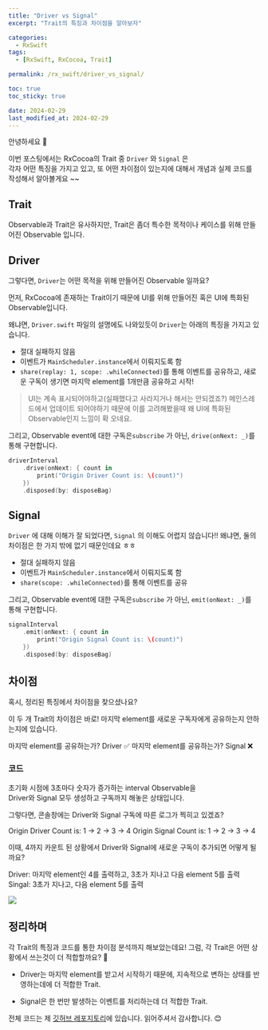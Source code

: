 ```yaml
---
title: "Driver vs Signal"
excerpt: "Trait의 특징과 차이점을 알아보자"

categories:
  - RxSwift
tags:
  - [RxSwift, RxCocoa, Trait]

permalink: /rx_swift/driver_vs_signal/

toc: true
toc_sticky: true

date: 2024-02-29
last_modified_at: 2024-02-29
--- 
```




안녕하세요 👋

이번 포스팅에서는 RxCocoa의 Trait 중 `Driver` 와 `Signal` 은  
각자 어떤 특징을 가지고 있고, 또 어떤 차이점이 있는지에 대해서 개념과 실제 코드를 작성해서 알아볼게요 ~~

## Trait

Observable과 Trait은 유사하지만, Trait은 좀더 특수한 목적이나 케이스를 위해 만들어진 Observable 입니다.

## Driver

그렇다면, `Driver`는 어떤 목적을 위해 만들어진 Observable 일까요?

먼저, RxCocoa에 존재하는 Trait이기 때문에 UI를 위해 만들어진 혹은 UI에 특화된 Observable입니다.

왜냐면, `Driver.swift` 파일의 설명에도 나와있듯이 `Driver`는 아래의 특징을 가지고 있습니다.

- 절대 실패하지 않음
- 이벤트가 `MainScheduler.instance`에서 이뤄지도록 함
- `share(replay: 1, scope: .whileConnected)`를 통해 이벤트를 공유하고, 새로운 구독이 생기면 마지막 element를 1개만큼 공유하고 시작!

> UI는 계속 표시되어야하고(실패했다고 사라지거나 해서는 안되겠죠?)
메인스레드에서 업데이트 되어야하기 때문에 이를 고려해봤을때
왜 UI에 특화된 Observable인지 느낌이 확 오네요.

그리고, Observable event에 대한 구독은`subscribe` 가 아닌,
`drive(onNext: _)`를 통해 구현합니다.

```swift
driverInterval
    .drive(onNext: { count in
        print("Origin Driver Count is: \(count)")
    })
    .disposed(by: disposeBag)
```


## Signal

`Driver` 에 대해 이해가 잘 되었다면, `Signal` 의 이해도 어렵지 않습니다!!
왜냐면, 둘의 차이점은 한 가지 밖에 없기 때문인데요 ㅎㅎ

- 절대 실패하지 않음
- 이벤트가 `MainScheduler.instance`에서 이뤄지도록 함
- `share(scope: .whileConnected)`를 통해 이벤트를 공유

그리고, Observable event에 대한 구독은`subscribe` 가 아닌,
`emit(onNext: _)`를 통해 구현합니다.

```swift
signalInterval
    .emit(onNext: { count in
        print("Origin Signal Count is: \(count)")
    })
    .disposed(by: disposeBag)
```


## 차이점

혹시, 정리된 특징에서 차이점을 찾으셨나요?

이 두 개 Trait의 차이점은 바로!
마지막 element를 새로운 구독자에게 공유하는지 안하는지에 있습니다.

마지막 element를 공유하는가? Driver ✅
마지막 element를 공유하는가? Signal ❌


### 코드

초기화 시점에 3초마다 숫자가 증가하는 interval Observable을  
Driver와 Signal 모두 생성하고 구독까지 해놓은 상태입니다.

그렇다면, 콘솔창에는 Driver와 Signal 구독에 따른 로그가 찍히고 있겠죠?

Origin Driver Count is: 1 -> 2 -> 3 -> 4
Origin Signal Count is: 1 -> 2 -> 3 -> 4

이때, 4까지 카운트 된 상황에서 Driver와 Signal에 새로운 구독이 추가되면 어떻게 될까요?

Driver: 마지막 element인 4를 출력하고, 3초가 지나고 다음 element 5를 출력
Singal: 3초가 지나고, 다음 element 5를 출력

![](https://velog.velcdn.com/images/textobey/post/5f75054f-6ec5-4994-8b83-73574bbe388c/image.png)


## 정리하며

각 Trait의 특징과 코드를 통한 차이점 분석까지 해보았는데요!
그럼, 각 Trait은 어떤 상황에서 쓰는것이 더 적합할까요? 🤔

- Driver는 마지막 element를 받고서 시작하기 때문에,
지속적으로 변하는 상태를 반영하는데에 더 적합한 Trait.

- Signal은 한 번만 발생하는 이벤트를 처리하는데 더 적합한 Trait.

전체 코드는 제 [깃허브 레포지토리](https://github.com/textobey/UI-Components/blob/main/UIKit-Components/MyFoundation/ViewControllers/RxCocoaTraits/RxCocoaTraitsViewController.swift)에 있습니다.
읽어주셔서 감사합니다. 😊


